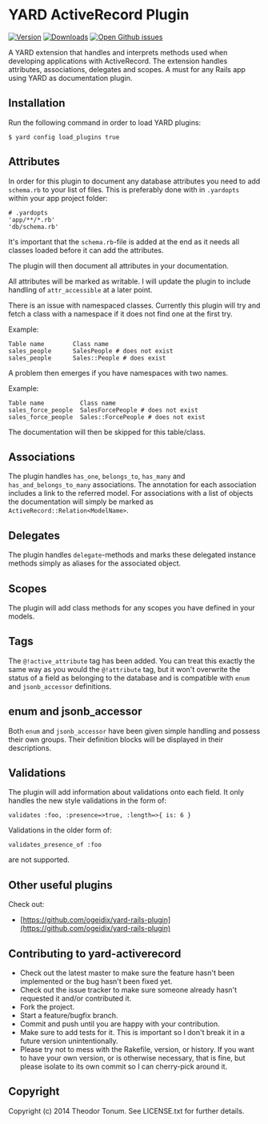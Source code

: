 # YARD ActiveRecord Plugin

[![Version](http://img.shields.io/gem/v/yard-activerecord.svg?style=flat-square)](https://rubygems.org/gems/yard-activerecord)
[![Downloads](http://img.shields.io/gem/dt/yard-activerecord.svg?style=flat-square)](https://rubygems.org/gems/yard-activerecord)
[![Open Github issues](http://img.shields.io/github/issues/theodorton/yard-activerecord.svg?style=flat-square)](https://github.com/theodorton/yard-activerecord/issues)

A YARD extension that handles and interprets methods used when developing
applications with ActiveRecord. The extension handles attributes,
associations, delegates and scopes. A must for any Rails app using YARD as
documentation plugin.


## Installation

Run the following command in order to load YARD plugins:

```
$ yard config load_plugins true
```

## Attributes

In order for this plugin to document any database attributes you need to add
`schema.rb` to your list of files. This is preferably done with in `.yardopts`
within your app project folder:

```
# .yardopts
'app/**/*.rb'
'db/schema.rb'
```

It's important that the `schema.rb`-file is added at the end as it needs all
classes loaded before it can add the attributes.

The plugin will then document all attributes in your documentation.

All attributes will be marked as writable. I will update the plugin to include
handling of `attr_accessible` at a later point.

There is an issue with namespaced classes. Currently this plugin will try and
fetch a class with a namespace if it does not find one at the first try.

Example:

    Table name        Class name
    sales_people      SalesPeople # does not exist
    sales_people      Sales::People # does exist

A problem then emerges if you have namespaces with two names.

Example:

    Table name          Class name
    sales_force_people  SalesForcePeople # does not exist
    sales_force_people  Sales::ForcePeople # does not exist

The documentation will then be skipped for this table/class.

## Associations

The plugin handles `has_one`, `belongs_to`, `has_many` and
`has_and_belongs_to_many` associations. The annotation for each association
includes a link to the referred model. For associations with a list of objects
the documentation will simply be marked as `ActiveRecord::Relation<ModelName>`.

## Delegates

The plugin handles `delegate`-methods and marks these delegated instance
methods simply as aliases for the associated object.

## Scopes

The plugin will add class methods for any scopes you have defined in your
models.

## Tags

The `@!active_attribute` tag has been added. You can treat this exactly the same
way as you would the `@!attribute` tag, but it won't overwrite the status of a
field as belonging to the database and is compatible with `enum` and
`jsonb_accessor` definitions.

## enum and jsonb_accessor

Both `enum` and `jsonb_accessor` have been given simple handling and possess
their own groups. Their definition blocks will be displayed in their
descriptions.

## Validations ##

The plugin will add information about validations onto each field.  It only handles
the new style validations in the form of:

    validates :foo, :presence=>true, :length=>{ is: 6 }

Validations in the older form of:

    validates_presence_of :foo

are not supported.

## Other useful plugins

Check out:

  * [https://github.com/ogeidix/yard-rails-plugin](https://github.com/ogeidix/yard-rails-plugin)


## Contributing to yard-activerecord

* Check out the latest master to make sure the feature hasn't been implemented or the bug hasn't been fixed yet.
* Check out the issue tracker to make sure someone already hasn't requested it and/or contributed it.
* Fork the project.
* Start a feature/bugfix branch.
* Commit and push until you are happy with your contribution.
* Make sure to add tests for it. This is important so I don't break it in a future version unintentionally.
* Please try not to mess with the Rakefile, version, or history. If you want to have your own version, or is otherwise necessary, that is fine, but please isolate to its own commit so I can cherry-pick around it.


## Copyright

Copyright (c) 2014 Theodor Tonum. See LICENSE.txt for
further details.

